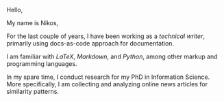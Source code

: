 Hello,

My name is Nikos,

For the last couple of years, I have been working as a *technical writer*, primarily using docs-as-code approach for documentation.

I am familiar with *LaTeX*, *Markdown*, and *Python*, among other markup and programming languages.

In my spare time, I conduct research for my PhD in Information Science. More specifically, I am collecting and analyzing online news articles for similarity patterns.
